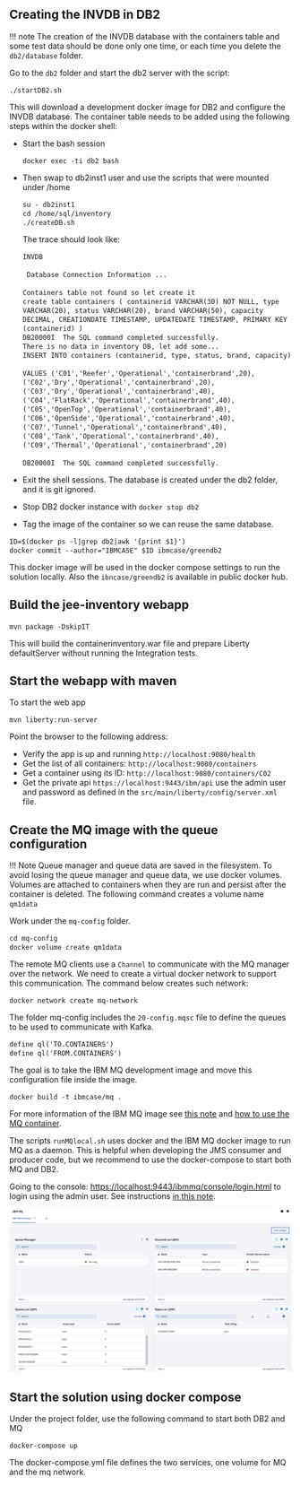 
## Creating the INVDB in DB2

!!! note
        The creation of the INVDB database with the containers table and some test data should be done only one time, or each time you delete the `db2/database` folder.

Go to the `db2` folder and start the db2 server with the script:

```
./startDB2.sh
```

This will download a development docker image for DB2 and configure the INVDB database. The container table needs to be added using the following steps within the docker shell:

* Start the bash session
    
    ```
    docker exec -ti db2 bash
    ```

* Then swap to db2inst1 user and use the scripts that were mounted under /home

    ```
    su - db2inst1
    cd /home/sql/inventory
    ./createDB.sh
    ```

    The trace should look like:

    ```
    INVDB

     Database Connection Information ...

    Containers table not found so let create it
    create table containers ( containerid VARCHAR(30) NOT NULL, type VARCHAR(20), status VARCHAR(20), brand VARCHAR(50), capacity DECIMAL, CREATIONDATE TIMESTAMP, UPDATEDATE TIMESTAMP, PRIMARY KEY (containerid) )
    DB20000I  The SQL command completed successfully.
    There is no data in inventory DB, let add some...
    INSERT INTO containers (containerid, type, status, brand, capacity) 
    
    VALUES ('C01','Reefer','Operational','containerbrand',20), 
    ('C02','Dry','Operational','containerbrand',20), 
    ('C03','Dry','Operational','containerbrand',40), ('C04','FlatRack','Operational','containerbrand',40), 
    ('C05','OpenTop','Operational','containerbrand',40),
    ('C06','OpenSide','Operational','containerbrand',40), 
    ('C07','Tunnel','Operational','containerbrand',40), 
    ('C08','Tank','Operational','containerbrand',40), 
    ('C09','Thermal','Operational','containerbrand',20)

    DB20000I  The SQL command completed successfully.
    ```

* Exit the shell sessions. The database is created under the db2 folder, and it is git ignored.

* Stop DB2 docker instance with `docker stop db2`
* Tag the image of the container so we can reuse the same database.

```
ID=$(docker ps -l|grep db2|awk '{print $1}') 
docker commit --author="IBMCASE" $ID ibmcase/greendb2
```

This docker image will be used in the docker compose settings to run the solution locally. Also the `ibncase/greendb2` is available in public docker hub.

## Build the jee-inventory webapp

```
mvn package -DskipIT
```

This will build the containerinventory.war file and prepare Liberty defaultServer without running the Integration tests. 

## Start the webapp with maven

To start the web app

```
mvn liberty:run-server
```

Point the browser to the following address:

* Verify the app is up and running `http://localhost:9080/health`
* Get the list of all containers: `http://localhost:9080/containers`
* Get a container using its ID: `http://localhost:9080/containers/C02`
* Get the private api `https://localhost:9443/ibm/api` use the admin user and password as defined in the `src/main/liberty/config/server.xml` file.

## Create the MQ image with the queue configuration

!!! Note
        Queue manager and queue data are saved in the filesystem. To avoid losing the queue manager and queue data, we use docker volumes. Volumes are attached to containers when they are run and persist after the container is deleted. The following command creates a volume name `qm1data`

Work under the `mq-config` folder.

```shell
cd mq-config
docker volume create qm1data
```

The remote MQ clients use a `Channel` to communicate with the MQ manager over the network. We need to create a virtual docker network to support this communication. The command below creates such network:

```shell
docker network create mq-network
``` 

The folder mq-config includes the `20-config.mqsc` file to define the queues to be used to communicate with Kafka.

```
define ql('TO.CONTAINERS')
define ql('FROM.CONTAINERS')
```

The goal is to take the IBM MQ development image and move this configuration file inside the image.

```
docker build -t ibmcase/mq .
```

For more information of the IBM MQ image see [this note](https://hub.docker.com/r/ibmcom/mq/) and [how to use the MQ container](https://github.com/ibm-messaging/mq-container/blob/master/docs/usage.md).


The scripts `runMQlocal.sh` uses docker and the IBM MQ docker image to run MQ as a daemon. This is helpful when developing the JMS consumer and producer code, but we recommend to use the docker-compose to start both MQ and DB2.

Going to the console: [https://localhost:9443/ibmmq/console/login.html](https://localhost:9443/ibmmq/console/login.html) to login using the admin user. See instructions [in this note](https://github.com/ibm-messaging/mq-container/blob/master/docs/developer-config.md).

![](images/mq-console.png)

## Start the solution using docker compose

Under the project folder, use the following command to start both DB2 and MQ

```
docker-compose up
```

The docker-compose.yml file defines the two services, one volume for MQ and the mq network.